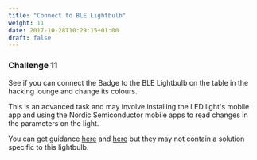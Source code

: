 ```yaml
---
title: "Connect to BLE Lightbulb"
weight: 11
date: 2017-10-28T10:29:15+01:00
draft: false
---
```

### Challenge 11

See if you can connect the Badge to the BLE Lightbulb on the table in the hacking lounge and change its colours.

This is an advanced task and may involve installing the LED light's mobile app and using the Nordic Semiconductor mobile apps to read changes in the parameters on the light. 

You can get guidance [here](https://www.espruino.com/Puck.js+and+Bluetooth+Lightbulbs) and [here](https://conoroneill.net/using-puck-js-with-kulight-rgb-bluetooth-lightbulb/) but they may not contain a solution specific to this lightbulb.
